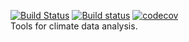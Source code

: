 <!-- README.md is generated from README.Rmd. Please edit that file -->
[![Build Status](https://travis-ci.com/alexdum/climatetools.svg?branch=master)](https://travis-ci.com/alexdum/climatetools)
[![Build status](https://ci.appveyor.com/api/projects/status/wv2o9jbtpkmy4prc/branch/master?svg=true)](https://ci.appveyor.com/project/alexdum/climatetools/branch/master) 
[![codecov](https://codecov.io/gh/alexdum/climatetools/branch/master/graph/badge.svg)](https://codecov.io/gh/alexdum/climatetools)<br>
Tools for climate data analysis.

